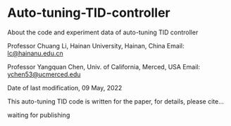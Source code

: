 # Auto-tuning-TID-controller
About the code and experiment data of auto-tuning TID controller

  Professor Chuang Li, Hainan University, Hainan, China
  Email: lc@hainanu.edu.cn
     
  Professor Yangquan Chen, Univ. of California, Merced, USA
  Email: ychen53@ucmerced.edu
     
  Date of last modification, 09 May, 2022
     
  This auto-tuning TID code is written for the paper, for details, please cite... 
 
  waiting for publishing
